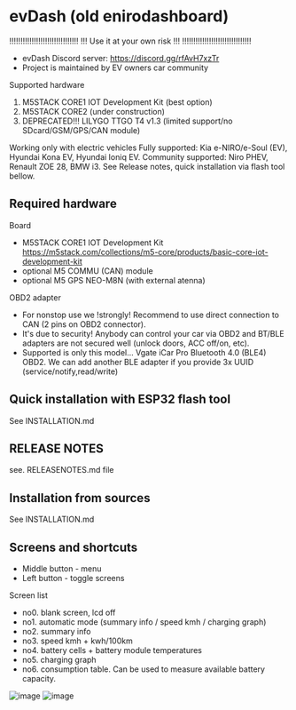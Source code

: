# evDash (old enirodashboard)

!!!!!!!!!!!!!!!!!!!!!!!!!!!!!!!
!!! Use it at your own risk !!!
!!!!!!!!!!!!!!!!!!!!!!!!!!!!!!!

- evDash Discord server: https://discord.gg/rfAvH7xzTr
- Project is maintained by EV owners car community

Supported hardware

1. M5STACK CORE1 IOT Development Kit (best option)
2. M5STACK CORE2 (under construction)
3. DEPRECATED!!! LILYGO TTGO T4 v1.3 (limited support/no SDcard/GSM/GPS/CAN module)

Working only with electric vehicles
Fully supported: Kia e-NIRO/e-Soul (EV), Hyundai Kona EV, Hyundai Ioniq EV. 
Community supported: Niro PHEV, Renault ZOE 28, BMW i3.
See Release notes, quick installation via flash tool bellow.

## Required hardware

Board

- M5STACK CORE1 IOT Development Kit
  https://m5stack.com/collections/m5-core/products/basic-core-iot-development-kit
- optional M5 COMMU (CAN) module
- optional M5 GPS NEO-M8N (with external atenna)

OBD2 adapter

- For nonstop use we !strongly! Recommend to use direct connection to CAN (2 pins on OBD2 connector).
- It's due to security! Anybody can control your car via OBD2 and BT/BLE adapters are not secured well (unlock doors, ACC off/on, etc).
- Supported is only this model... Vgate iCar Pro Bluetooth 4.0 (BLE4) OBD2. We can add another BLE adapter if you provide 3x UUID (service/notify,read/write)

## Quick installation with ESP32 flash tool

See INSTALLATION.md

## RELEASE NOTES

see. RELEASENOTES.md file

## Installation from sources

See INSTALLATION.md

## Screens and shortcuts

- Middle button - menu
- Left button - toggle screens

Screen list

- no0. blank screen, lcd off
- no1. automatic mode (summary info / speed kmh / charging graph)
- no2. summary info
- no3. speed kmh + kwh/100km
- no4. battery cells + battery module temperatures
- no5. charging graph
- no6. consumption table. Can be used to measure available battery capacity.

![image](https://github.com/nickn17/evDash/blob/master/screenshots/v2.jpg)
![image](https://github.com/nickn17/evDash/blob/master/screenshots/v2_m5charging2.jpg)
